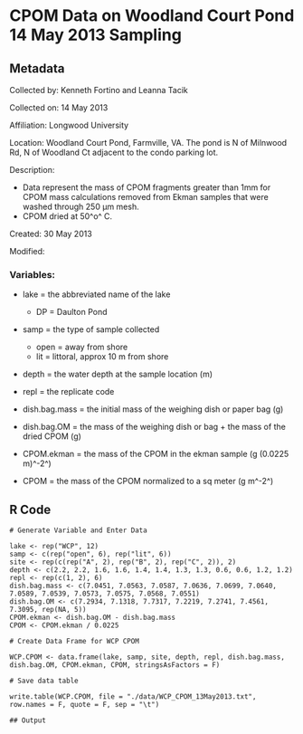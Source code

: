 # CPOM Data on Woodland Court Pond 14 May 2013 Sampling

## Metadata

Collected by: Kenneth Fortino and Leanna Tacik

Collected on: 14 May 2013

Affiliation: Longwood University

Location: Woodland Court Pond, Farmville, VA.  The pond is N of Milnwood Rd, N of Woodland Ct adjacent to the condo parking lot.

Description: 

* Data represent the mass of CPOM fragments greater than 1mm for CPOM
mass calculations removed from Ekman samples that were washed through
250 &mu;m mesh.
* CPOM dried at 50^o^ C. 


Created: 30 May 2013

Modified:

### Variables:

* lake = the abbreviated name of the lake
    * DP = Daulton Pond

* samp = the type of sample collected
    * open = away from shore
    * lit = littoral, approx 10 m from shore

* depth = the water depth at the sample location (m)

* repl = the replicate code

* dish.bag.mass = the initial mass of the weighing dish or paper bag (g)

* dish.bag.OM = the mass of the weighing dish or bag + the mass of the dried CPOM (g)

* CPOM.ekman = the mass of the CPOM in the ekman sample (g (0.0225 m)^-2^)

* CPOM = the mass of the CPOM normalized to a sq meter (g m^-2^)

## R Code

~~~~~~~~
# Generate Variable and Enter Data

lake <- rep("WCP", 12)
samp <- c(rep("open", 6), rep("lit", 6))
site <- rep(c(rep("A", 2), rep("B", 2), rep("C", 2)), 2)
depth <- c(2.2, 2.2, 1.6, 1.6, 1.4, 1.4, 1.3, 1.3, 0.6, 0.6, 1.2, 1.2)
repl <- rep(c(1, 2), 6)
dish.bag.mass <- c(7.0451, 7.0563, 7.0587, 7.0636, 7.0699, 7.0640, 7.0589, 7.0539, 7.0573, 7.0575, 7.0568, 7.0551)
dish.bag.OM <- c(7.2934, 7.1318, 7.7317, 7.2219, 7.2741, 7.4561, 7.3095, rep(NA, 5))
CPOM.ekman <- dish.bag.OM - dish.bag.mass
CPOM <- CPOM.ekman / 0.0225

# Create Data Frame for WCP CPOM

WCP.CPOM <- data.frame(lake, samp, site, depth, repl, dish.bag.mass, dish.bag.OM, CPOM.ekman, CPOM, stringsAsFactors = F)

# Save data table

write.table(WCP.CPOM, file = "./data/WCP_CPOM_13May2013.txt", row.names = F, quote = F, sep = "\t")

## Output


